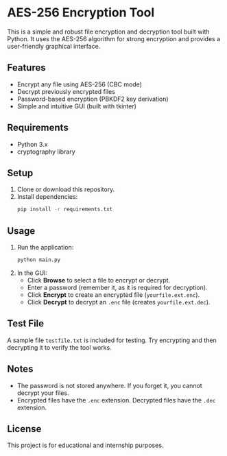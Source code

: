 # AES-256 Encryption Tool

This is a simple and robust file encryption and decryption tool built with Python. It uses the AES-256 algorithm for strong encryption and provides a user-friendly graphical interface.

## Features
- Encrypt any file using AES-256 (CBC mode)
- Decrypt previously encrypted files
- Password-based encryption (PBKDF2 key derivation)
- Simple and intuitive GUI (built with tkinter)

## Requirements
- Python 3.x
- cryptography library

## Setup
1. Clone or download this repository.
2. Install dependencies:
   ```bash
   pip install -r requirements.txt
   ```

## Usage
1. Run the application:
   ```bash
   python main.py
   ```
2. In the GUI:
   - Click **Browse** to select a file to encrypt or decrypt.
   - Enter a password (remember it, as it is required for decryption).
   - Click **Encrypt** to create an encrypted file (`yourfile.ext.enc`).
   - Click **Decrypt** to decrypt an `.enc` file (creates `yourfile.ext.dec`).

## Test File
A sample file `testfile.txt` is included for testing. Try encrypting and then decrypting it to verify the tool works.

## Notes
- The password is not stored anywhere. If you forget it, you cannot decrypt your files.
- Encrypted files have the `.enc` extension. Decrypted files have the `.dec` extension.

## License
This project is for educational and internship purposes. 